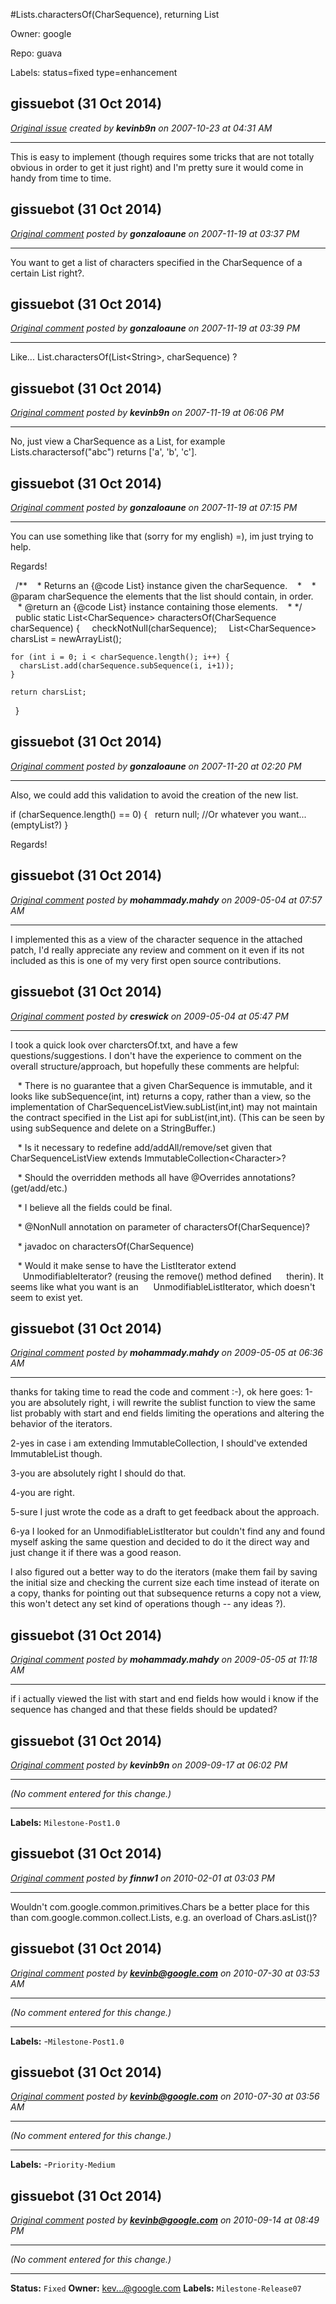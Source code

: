 #Lists.charactersOf(CharSequence), returning List<Character>

Owner: google

Repo: guava

Labels: status=fixed type=enhancement 

## gissuebot (31 Oct 2014)

_[Original issue](https://code.google.com/p/guava-libraries/issues/detail?id=15) created by **kevinb9n** on 2007-10-23 at 04:31 AM_

---

This is easy to implement (though requires some tricks that are not totally
obvious in order to get it just right) and I'm pretty sure it would come in
handy from time to time.


## gissuebot (31 Oct 2014)

_[Original comment](https://code.google.com/p/guava-libraries/issues/detail?id=15#c1) posted by **gonzaloaune** on 2007-11-19 at 03:37 PM_

---

You want to get a list of characters specified in the CharSequence of a certain List
right?.


## gissuebot (31 Oct 2014)

_[Original comment](https://code.google.com/p/guava-libraries/issues/detail?id=15#c2) posted by **gonzaloaune** on 2007-11-19 at 03:39 PM_

---

Like... List.charactersOf(List&lt;String>, charSequence) ?


## gissuebot (31 Oct 2014)

_[Original comment](https://code.google.com/p/guava-libraries/issues/detail?id=15#c3) posted by **kevinb9n** on 2007-11-19 at 06:06 PM_

---

No, just view a CharSequence as a List, for example Lists.charactersof("abc") returns
['a', 'b', 'c'].


## gissuebot (31 Oct 2014)

_[Original comment](https://code.google.com/p/guava-libraries/issues/detail?id=15#c4) posted by **gonzaloaune** on 2007-11-19 at 07:15 PM_

---

You can use something like that (sorry for my english) =), im just trying to help.

Regards!

&nbsp;&nbsp;/**
&nbsp;&nbsp;&nbsp;\* Returns an {@﻿code List} instance given the charSequence.
&nbsp;&nbsp;&nbsp;\* 
&nbsp;&nbsp;&nbsp;\* @﻿param charSequence the elements that the list should contain, in order.
&nbsp;&nbsp;&nbsp;\* @﻿return an {@﻿code List} instance containing those elements.
&nbsp;&nbsp;&nbsp;\* */
&nbsp;&nbsp;public static List&lt;CharSequence> charactersOf(CharSequence charSequence) {
&nbsp;&nbsp;&nbsp;&nbsp;checkNotNull(charSequence);
&nbsp;&nbsp;&nbsp;&nbsp;List&lt;CharSequence> charsList = newArrayList();

```
for (int i = 0; i < charSequence.length(); i++) {
  charsList.add(charSequence.subSequence(i, i+1));
}

return charsList;
```

&nbsp;&nbsp;}


## gissuebot (31 Oct 2014)

_[Original comment](https://code.google.com/p/guava-libraries/issues/detail?id=15#c5) posted by **gonzaloaune** on 2007-11-20 at 02:20 PM_

---

Also, we could add this validation to avoid the creation of the new list.

if (charSequence.length() == 0) {
&nbsp;&nbsp;return null; //Or whatever you want... (emptyList?)
}

Regards!


## gissuebot (31 Oct 2014)

_[Original comment](https://code.google.com/p/guava-libraries/issues/detail?id=15#c6) posted by **mohammady.mahdy** on 2009-05-04 at 07:57 AM_

---

I implemented this as a view of the character sequence in the attached patch, I'd
really appreciate any review and comment on it even if its not included as this is
one of my very first open source contributions.


## gissuebot (31 Oct 2014)

_[Original comment](https://code.google.com/p/guava-libraries/issues/detail?id=15#c7) posted by **creswick** on 2009-05-04 at 05:47 PM_

---

I took a quick look over charctersOf.txt, and have a few questions/suggestions.  I
don't have the experience to comment on the overall structure/approach, but hopefully
these comments are helpful:

&nbsp;&nbsp;&nbsp;\* There is no guarantee that a given CharSequence is immutable, and it looks like
subSequence(int, int) returns a copy, rather than a view, so the implementation of
CharSequenceListView.subList(int,int) may not maintain the contract specified in the
List api for subList(int,int).  (This can be seen by using subSequence and delete on
a StringBuffer.)

&nbsp;&nbsp;&nbsp;\* Is it necessary to redefine add/addAll/remove/set given that
CharSequenceListView extends ImmutableCollection&lt;Character>?

&nbsp;&nbsp;&nbsp;\* Should the overridden methods all have @﻿Overrides annotations? (get/add/etc.)

&nbsp;&nbsp;&nbsp;\* I believe all the fields could be final.

&nbsp;&nbsp;&nbsp;\* @﻿NonNull annotation on parameter of charactersOf(CharSequence)?

&nbsp;&nbsp;&nbsp;\* javadoc on charactersOf(CharSequence)

&nbsp;&nbsp;&nbsp;\* Would it make sense to have the ListIterator extend
&nbsp;&nbsp;&nbsp;&nbsp;&nbsp;UnmodifiableIterator? (reusing the remove() method defined
&nbsp;&nbsp;&nbsp;&nbsp;&nbsp;therin).  It seems like what you want is an
&nbsp;&nbsp;&nbsp;&nbsp;&nbsp;UnmodifiableListIterator, which doesn't seem to exist yet.


## gissuebot (31 Oct 2014)

_[Original comment](https://code.google.com/p/guava-libraries/issues/detail?id=15#c8) posted by **mohammady.mahdy** on 2009-05-05 at 06:36 AM_

---

thanks for taking time to read the code and comment :-), ok here goes:
1-you are absolutely right, i will rewrite the sublist function to view the same list
probably with start and end fields limiting the operations and altering the behavior
of the iterators.

2-yes in case i am extending ImmutableCollection, I should've extended ImmutableList
though.

3-you are absolutely right I should do that.

4-you are right.

5-sure I just wrote the code as a draft to get feedback about the approach.

6-ya I looked for an UnmodifiableListIterator but couldn't find any and found myself
asking the same question and decided to do it the direct way and just change it if
there was a good reason.

I also figured out a better way to do the iterators (make them fail by saving the
initial size and checking the current size each time instead of iterate on a copy,
thanks for pointing out that subsequence returns a copy not a view, this won't detect
any set kind of operations though -- any ideas ?).


## gissuebot (31 Oct 2014)

_[Original comment](https://code.google.com/p/guava-libraries/issues/detail?id=15#c9) posted by **mohammady.mahdy** on 2009-05-05 at 11:18 AM_

---

if i actually viewed the list with start and end fields how would i know if the
sequence has changed and that these fields should be updated?


## gissuebot (31 Oct 2014)

_[Original comment](https://code.google.com/p/guava-libraries/issues/detail?id=15#c10) posted by **kevinb9n** on 2009-09-17 at 06:02 PM_

---

_(No comment entered for this change.)_

---

**Labels:** `Milestone-Post1.0`


## gissuebot (31 Oct 2014)

_[Original comment](https://code.google.com/p/guava-libraries/issues/detail?id=15#c11) posted by **finnw1** on 2010-02-01 at 03:03 PM_

---

Wouldn't com.google.common.primitives.Chars be a better place for this than
com.google.common.collect.Lists, e.g. an overload of Chars.asList()?


## gissuebot (31 Oct 2014)

_[Original comment](https://code.google.com/p/guava-libraries/issues/detail?id=15#c12) posted by **kevinb@google.com** on 2010-07-30 at 03:53 AM_

---

_(No comment entered for this change.)_

---

**Labels:** -`Milestone-Post1.0`


## gissuebot (31 Oct 2014)

_[Original comment](https://code.google.com/p/guava-libraries/issues/detail?id=15#c13) posted by **kevinb@google.com** on 2010-07-30 at 03:56 AM_

---

_(No comment entered for this change.)_

---

**Labels:** -`Priority-Medium`


## gissuebot (31 Oct 2014)

_[Original comment](https://code.google.com/p/guava-libraries/issues/detail?id=15#c14) posted by **kevinb@google.com** on 2010-09-14 at 08:49 PM_

---

_(No comment entered for this change.)_

---

**Status:** `Fixed`
**Owner:** kev...@google.com
**Labels:** `Milestone-Release07`


